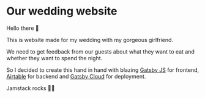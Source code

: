 # Our wedding website

Hello there 👋

This is website made for my wedding with my gorgeous girlfriend.

We need to get feedback from our guests about what they want to eat and whether they want to spend the night.

So I decided to create this hand in hand with blazing [Gatsby JS](https://www.gatsbyjs.com/) for frontend, [Airtable](https://airtable.com/) for backend and [Gatsby Cloud](https://www.gatsbyjs.com/products/cloud/) for deployment.

Jamstack rocks 💜🤘
